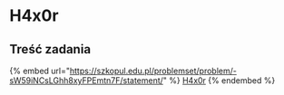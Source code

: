 # H4x0r

## Treść zadania

{% embed url="https://szkopul.edu.pl/problemset/problem/-sW59iNCsLGhh8xyFPEmtn7F/statement/" %}
[H4x0r](https://szkopul.edu.pl/problemset/problem/-sW59iNCsLGhh8xyFPEmtn7F/site/?key=statement)
{% endembed %}

<!-- ### Powiązane algorytmy

- Sumy prefiksowe -->